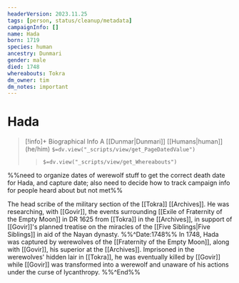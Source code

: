 ```yaml
---
headerVersion: 2023.11.25
tags: [person, status/cleanup/metadata]
campaignInfo: []
name: Hada
born: 1719
species: human
ancestry: Dunmari
gender: male
died: 1748
whereabouts: Tokra
dm_owner: tim
dm_notes: important
---
```

# Hada
>[!info]+ Biographical Info
> A [[Dunmar|Dunmari]] [[Humans|human]] (he/him)
> `$=dv.view("_scripts/view/get_PageDatedValue")`
>> `$=dv.view("_scripts/view/get_Whereabouts")`

%%need to organize dates of werewolf stuff to get the correct death date for Hada, and capture date; also need to decide how to track campaign info for people heard about but not met%%

The head scribe of the military section of the [[Tokra]] [[Archives]]. He was researching, with [[Govir]], the events surrounding [[Exile of Fraternity of the Empty Moon]] in DR 1625 from [[Tokra]] in the [[Archives]], in support of [[Govir]]'s planned treatise on the miracles of the [[Five Siblings|Five Siblings]] in aid of the Nayan dynasty. 
%%^Date:1748%%
In 1748, Hada was captured by werewolves of the [[Fraternity of the Empty Moon]], along with [[Govir]], his superior at the [[Archives]]. Imprisoned in the werewolves' hidden lair in [[Tokra]], he was eventually killed by [[Govir]] while [[Govir]] was transformed into a werewolf and unaware of his actions under the curse of lycanthropy. 
%%^End%%